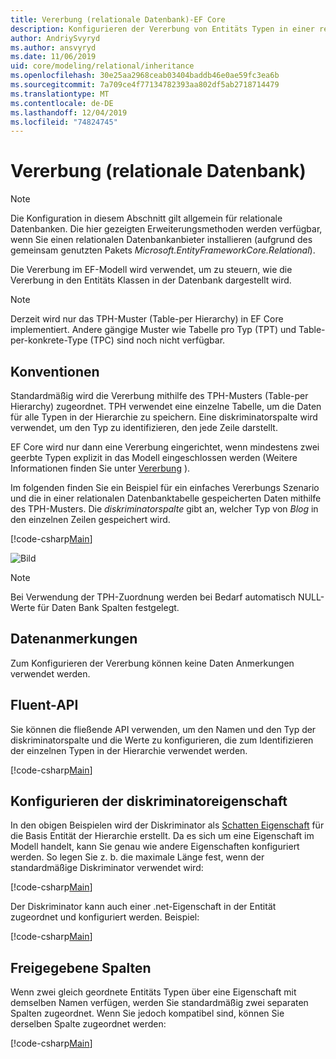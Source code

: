 ```yaml
---
title: Vererbung (relationale Datenbank)-EF Core
description: Konfigurieren der Vererbung von Entitäts Typen in einer relationalen Datenbank mithilfe von Entity Framework Core
author: AndriySvyryd
ms.author: ansvyryd
ms.date: 11/06/2019
uid: core/modeling/relational/inheritance
ms.openlocfilehash: 30e25aa2968ceab03404baddb46e0ae59fc3ea6b
ms.sourcegitcommit: 7a709ce4f77134782393aa802df5ab2718714479
ms.translationtype: MT
ms.contentlocale: de-DE
ms.lasthandoff: 12/04/2019
ms.locfileid: "74824745"
---
```

# <a name="inheritance-relational-database"></a>Vererbung (relationale Datenbank)

> [!NOTE]  
> Die Konfiguration in diesem Abschnitt gilt allgemein für relationale Datenbanken. Die hier gezeigten Erweiterungsmethoden werden verfügbar, wenn Sie einen relationalen Datenbankanbieter installieren (aufgrund des gemeinsam genutzten Pakets *Microsoft.EntityFrameworkCore.Relational*).

Die Vererbung im EF-Modell wird verwendet, um zu steuern, wie die Vererbung in den Entitäts Klassen in der Datenbank dargestellt wird.

> [!NOTE]  
> Derzeit wird nur das TPH-Muster (Table-per Hierarchy) in EF Core implementiert. Andere gängige Muster wie Tabelle pro Typ (TPT) und Table-per-konkrete-Type (TPC) sind noch nicht verfügbar.

## <a name="conventions"></a>Konventionen

Standardmäßig wird die Vererbung mithilfe des TPH-Musters (Table-per Hierarchy) zugeordnet. TPH verwendet eine einzelne Tabelle, um die Daten für alle Typen in der Hierarchie zu speichern. Eine diskriminatorspalte wird verwendet, um den Typ zu identifizieren, den jede Zeile darstellt.

EF Core wird nur dann eine Vererbung eingerichtet, wenn mindestens zwei geerbte Typen explizit in das Modell eingeschlossen werden (Weitere Informationen finden Sie unter [Vererbung](../inheritance.md) ).

Im folgenden finden Sie ein Beispiel für ein einfaches Vererbungs Szenario und die in einer relationalen Datenbanktabelle gespeicherten Daten mithilfe des TPH-Musters. Die *diskriminatorspalte* gibt an, welcher Typ von *Blog* in den einzelnen Zeilen gespeichert wird.

[!code-csharp[Main](../../../../samples/core/Modeling/Conventions/InheritanceDbSets.cs#Model)]

![Bild](_static/inheritance-tph-data.png)

>[!NOTE]
> Bei Verwendung der TPH-Zuordnung werden bei Bedarf automatisch NULL-Werte für Daten Bank Spalten festgelegt.

## <a name="data-annotations"></a>Datenanmerkungen

Zum Konfigurieren der Vererbung können keine Daten Anmerkungen verwendet werden.

## <a name="fluent-api"></a>Fluent-API

Sie können die fließende API verwenden, um den Namen und den Typ der diskriminatorspalte und die Werte zu konfigurieren, die zum Identifizieren der einzelnen Typen in der Hierarchie verwendet werden.

[!code-csharp[Main](../../../../samples/core/Modeling/FluentAPI/InheritanceTPHDiscriminator.cs#Inheritance)]

## <a name="configuring-the-discriminator-property"></a>Konfigurieren der diskriminatoreigenschaft

In den obigen Beispielen wird der Diskriminator als [Schatten Eigenschaft](xref:core/modeling/shadow-properties) für die Basis Entität der Hierarchie erstellt. Da es sich um eine Eigenschaft im Modell handelt, kann Sie genau wie andere Eigenschaften konfiguriert werden. So legen Sie z. b. die maximale Länge fest, wenn der standardmäßige Diskriminator verwendet wird:

[!code-csharp[Main](../../../../samples/core/Modeling/FluentAPI/DefaultDiscriminator.cs#DiscriminatorConfiguration)]

Der Diskriminator kann auch einer .net-Eigenschaft in der Entität zugeordnet und konfiguriert werden. Beispiel:

[!code-csharp[Main](../../../../samples/core/Modeling/FluentAPI/NonShadowDiscriminator.cs#NonShadowDiscriminator)]

## <a name="shared-columns"></a>Freigegebene Spalten

Wenn zwei gleich geordnete Entitäts Typen über eine Eigenschaft mit demselben Namen verfügen, werden Sie standardmäßig zwei separaten Spalten zugeordnet. Wenn Sie jedoch kompatibel sind, können Sie derselben Spalte zugeordnet werden:

[!code-csharp[Main](../../../../samples/core/Modeling/FluentAPI/SharedTPHColumns.cs#SharedTPHColumns)]